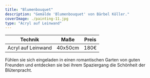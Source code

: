 ```yaml
---
title: "Blumenbouquet"
description: "Gemälde 'Blumenbouquet' von Bärbel Köller."
coverImage: ./painting-11.jpg
type: "Acryl auf Leinwand"
---
```


| Technik         | Maße    | Preis |
|-----------------|---------|-------|
| Acryl auf Leinwand | 40x50cm | 180€  |


Fühlen sie sich eingeladen in einen romantischen Garten von guten Freunden und entdecken sie bei ihrem Spaziergang die Schönheit der Blütenpracht.